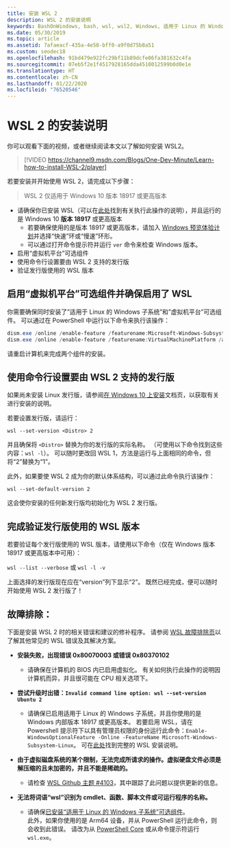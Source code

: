 ```yaml
---
title: 安装 WSL 2
description: WSL 2 的安装说明
keywords: BashOnWindows, bash, wsl, wsl2, Windows, 适用于 Linux 的 Windows 子系统, windowssubsystem, ubuntu, debian, suse, Windows 10, 安装
ms.date: 05/30/2019
ms.topic: article
ms.assetid: 7afaeacf-435a-4e58-bff0-a9f0d75b8a51
ms.custom: seodec18
ms.openlocfilehash: 91bd479e922fc29bf11b89dcfe06fa381632c4fa
ms.sourcegitcommit: 07eb5f2e1f4517928165dda4510012599b0d0e1e
ms.translationtype: HT
ms.contentlocale: zh-CN
ms.lasthandoff: 01/22/2020
ms.locfileid: "76520546"
---
```

# <a name="installation-instructions-for-wsl-2"></a>WSL 2 的安装说明

你可以观看下面的视频，或者继续阅读本文以了解如何安装 WSL2。 

> [!VIDEO https://channel9.msdn.com/Blogs/One-Dev-Minute/Learn-how-to-install-WSL-2/player]

若要安装并开始使用 WSL 2，请完成以下步骤：

> WSL 2 仅适用于 Windows 10 版本 18917 或更高版本

- 请确保你已安装 WSL（可以在[此处](./install-win10.md)找到有关执行此操作的说明），并且运行的是 Windows 10 **版本 18917** 或更高版本
   - 若要确保使用的是版本 18917 或更高版本，请加入 [Windows 预览体验计划](https://insider.windows.com/en-us/)并选择“快速”环或“慢速”环形。 
   - 可以通过打开命令提示符并运行 `ver` 命令来检查 Windows 版本。
- 启用“虚拟机平台”可选组件
- 使用命令行设置要由 WSL 2 支持的发行版
- 验证发行版使用的 WSL 版本

## <a name="enable-the-virtual-machine-platform-optional-component-and-make-sure-wsl-is-enabled"></a>启用“虚拟机平台”可选组件并确保启用了 WSL

你需要确保同时安装了”适用于 Linux 的 Windows 子系统”和”虚拟机平台”可选组件。 可以通过在 PowerShell 中运行以下命令来执行该操作： 

```powershell
dism.exe /online /enable-feature /featurename:Microsoft-Windows-Subsystem-Linux /all /norestart
dism.exe /online /enable-feature /featurename:VirtualMachinePlatform /all /norestart
```

请重启计算机来完成两个组件的安装。


## <a name="set-a-distro-to-be-backed-by-wsl-2-using-the-command-line"></a>使用命令行设置要由 WSL 2 支持的发行版

如果尚未安装 Linux 发行版，请参阅[在 Windows 10 上安装](./install-win10.md#install-your-linux-distribution-of-choice)文档页，以获取有关进行安装的说明。 

若要设置发行版，请运行： 

```
wsl --set-version <Distro> 2
```

并且确保将 `<Distro>` 替换为你的发行版的实际名称。 （可使用以下命令找到这些内容：`wsl -l`）。 可以随时更改回 WSL 1，方法是运行与上面相同的命令，但将“2”替换为“1”。

此外，如果要使 WSL 2 成为你的默认体系结构，可以通过此命令执行该操作：

```
wsl --set-default-version 2
```

这会使你安装的任何新发行版均初始化为 WSL 2 发行版。

## <a name="finish-with-verifying-what-versions-of-wsl-your-distro-are-using"></a>完成验证发行版使用的 WSL 版本

若要验证每个发行版使用的 WSL 版本，请使用以下命令（仅在 Windows 版本 18917 或更高版本中可用）：

`wsl --list --verbose` 或 `wsl -l -v`

上面选择的发行版现在应在“version”列下显示“2”。 既然已经完成，便可以随时开始使用 WSL 2 发行版了！ 

## <a name="troubleshooting"></a>故障排除： 

下面是安装 WSL 2 时的相关错误和建议的修补程序。 请参阅 [WSL 故障排除页](troubleshooting.md)以了解其他常见的 WSL 错误及其解决方案。

* **安装失败，出现错误 0x80070003 或错误 0x80370102**
    * 请确保在计算机的 BIOS 内已启用虚拟化。 有关如何执行此操作的说明因计算机而异，并且很可能在 CPU 相关选项下。
   
* **尝试升级时出错：`Invalid command line option: wsl --set-version Ubuntu 2`**
    * 请确保已启用适用于 Linux 的 Windows 子系统，并且你使用的是 Windows 内部版本 18917 或更高版本。 若要启用 WSL，请在 Powershell 提示符下以具有管理员权限的身份运行此命令：`Enable-WindowsOptionalFeature -Online -FeatureName Microsoft-Windows-Subsystem-Linux`。 可在[此处](./install-win10.md)找到完整的 WSL 安装说明。

* **由于虚拟磁盘系统的某个限制，无法完成所请求的操作。虚拟硬盘文件必须是解压缩的且未加密的，并且不能是稀疏的。**
    * 请检查 [WSL Github 主题 #4103](https://github.com/microsoft/WSL/issues/4103)，其中跟踪了此问题以提供更新的信息。

* **无法将词语“wsl”识别为 cmdlet、函数、脚本文件或可运行程序的名称。** 
    * 请确保[已安装“适用于 Linux 的 Windows 子系统”可选组件](./wsl2-install.md#enable-the-virtual-machine-platform-optional-component-and-make-sure-wsl-is-enabled)。<br> 此外，如果你使用的是 Arm64 设备，并从 PowerShell 运行此命令，则会收到此错误。 请改为从 [PowerShell Core](https://docs.microsoft.com/en-us/powershell/scripting/install/installing-powershell-core-on-windows?view=powershell-6) 或从命令提示符运行 `wsl.exe`。 
